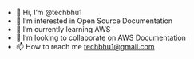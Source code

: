 - 👋 Hi, I’m @techbhu1
- 👀 I’m interested in Open Source Documentation
- 🌱 I’m currently learning AWS
- 💞️ I’m looking to collaborate on AWS Documentation 
- 📫 How to reach me techbhu1@gmail.com

<!---
techbhu1/techbhu1 is a ✨ special ✨ repository because its `README.md` (this file) appears on your GitHub profile.
You can click the Preview link to take a look at your changes.
--->

